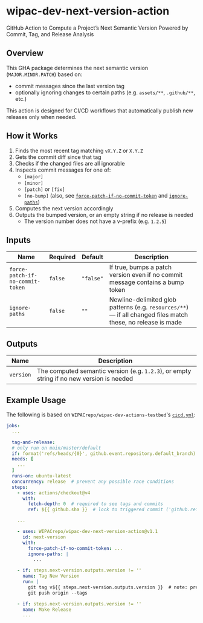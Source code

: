 # wipac-dev-next-version-action

GitHub Action to Compute a Project’s Next Semantic Version Powered by Commit, Tag, and Release Analysis

## Overview

This GHA package determines the next semantic version (`MAJOR.MINOR.PATCH`) based on:

- commit messages since the last version tag
- optionally ignoring changes to certain paths (e.g. `assets/**`, `.github/**`, etc.)

This action is designed for CI/CD workflows that automatically publish new releases only when needed.

## How it Works

1. Finds the most recent tag matching `vX.Y.Z` or `X.Y.Z`
2. Gets the commit diff since that tag
3. Checks if the changed files are all ignorable
4. Inspects commit messages for one of:
    - `[major]`
    - `[minor]`
    - `[patch]` or `[fix]`
    - `[no-bump]` (also, see [`force-patch-if-no-commit-token`](#inputs) and [`ignore-paths`](#inputs))
5. Computes the next version accordingly
6. Outputs the bumped version, or an empty string if no release is needed
    - The version number does not have a v-prefix (e.g. `1.2.5`)

## Inputs

| Name                             | Required | Default   | Description                                                                                                  |
|----------------------------------|----------|-----------|--------------------------------------------------------------------------------------------------------------|
| `force-patch-if-no-commit-token` | `false`  | `"false"` | If true, bumps a patch version even if no commit message contains a bump token                               |
| `ignore-paths`                   | `false`  | `""`      | Newline-delimited glob patterns (e.g. `resources/**`) — if all changed files match these, no release is made |

## Outputs

| Name      | Description                                                                               |
|-----------|-------------------------------------------------------------------------------------------|
| `version` | The computed semantic version (e.g. `1.2.3`), or empty string if no new version is needed |

## Example Usage

The following is based on `WIPACrepo/wipac-dev-actions-testbed`'s [`cicd.yml`](https://github.com/WIPACrepo/wipac-dev-actions-testbed/blob/main/.github/workflows/cicd.yml):

```yaml
jobs:
  ...

  tag-and-release:
  # only run on main/master/default
  if: format('refs/heads/{0}', github.event.repository.default_branch) == github.ref
  needs: [
    ...
  ]
  runs-on: ubuntu-latest
  concurrency: release  # prevent any possible race conditions
  steps:
    - uses: actions/checkout@v4
      with:
        fetch-depth: 0  # required to see tags and commits
        ref: ${{ github.sha }}  # lock to triggered commit ('github.ref' is dynamic)

    ...

    - uses: WIPACrepo/wipac-dev-next-version-action@v1.1
      id: next-version
      with:
        force-patch-if-no-commit-token: ...
        ignore-paths: |
          ...

    - if: steps.next-version.outputs.version != ''
      name: Tag New Version
      run: |
        git tag v${{ steps.next-version.outputs.version }}  # note: prepend 'v'
        git push origin --tags

    - if: steps.next-version.outputs.version != ''
      name: Make Release
      ...
```
